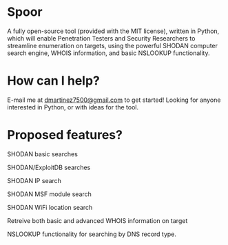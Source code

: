 Spoor
=====

A fully open-source tool (provided with the MIT license), written in Python, which will enable Penetration Testers and Security Researchers to streamline enumeration on targets, using the powerful SHODAN computer search engine, WHOIS information, and basic NSLOOKUP functionality.

How can I help?
===============

E-mail me at dmartinez7500@gmail.com to get started! Looking for anyone interested in Python, or with ideas for the tool.

Proposed features?
==================

SHODAN basic searches

SHODAN/ExploitDB searches

SHODAN IP search

SHODAN MSF module search

SHODAN WiFi location search

Retreive both basic and advanced WHOIS information on target

NSLOOKUP functionality for searching by DNS record type.

